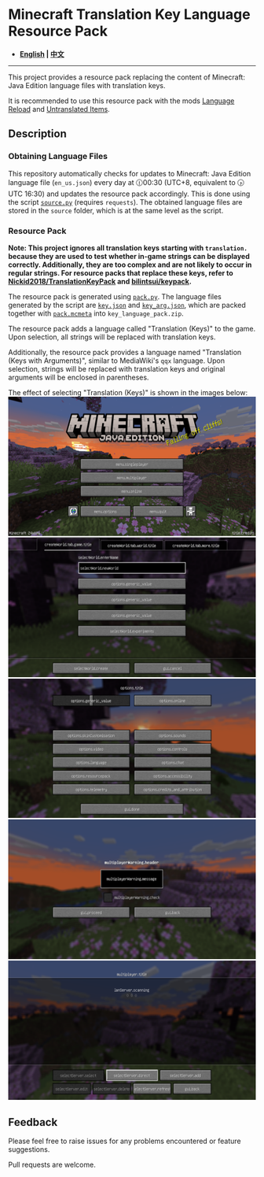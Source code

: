 # Minecraft Translation Key Language Resource Pack

- **[English](/README_en.md) | [中文](/README.md)**

----

This project provides a resource pack replacing the content of Minecraft: Java Edition language files with translation keys.

It is recommended to use this resource pack with the mods [Language Reload](https://modrinth.com/mod/language-reload) and [Untranslated Items](https://www.curseforge.com/minecraft/mc-mods/untranslated-items).

## Description

### Obtaining Language Files

This repository automatically checks for updates to Minecraft: Java Edition language file (`en_us.json`) every day at 🕧00:30 (UTC+8, equivalent to 🕟UTC 16:30) and updates the resource pack accordingly. This is done using the script [`source.py`](/source.py) (requires `requests`). The obtained language files are stored in the `source` folder, which is at the same level as the script.

### Resource Pack

**Note: This project ignores all translation keys starting with `translation.` because they are used to test whether in-game strings can be displayed correctly. Additionally, they are too complex and are not likely to occur in regular strings. For resource packs that replace these keys, refer to [Nickid2018/TranslationKeyPack](https://github.com/Nickid2018/TranslationKeyPack) and [bilintsui/keypack](https://github.com/bilintsui/keypack).**

The resource pack is generated using [`pack.py`](/pack.py). The language files generated by the script are [`key.json`](/key.json) and [`key_arg.json`](/key_arg.json), which are packed together with [`pack.mcmeta`](/pack.mcmeta) into `key_language_pack.zip`.

The resource pack adds a language called "Translation (Keys)" to the game. Upon selection, all strings will be replaced with translation keys.

Additionally, the resource pack provides a language named "Translation (Keys with Arguments)", similar to MediaWiki's `qqx` language. Upon selection, strings will be replaced with translation keys and original arguments will be enclosed in parentheses.

The effect of selecting "Translation (Keys)" is shown in the images below:
![Sample](/sample/1.png)
![Sample](/sample/2.png)
![Sample](/sample/3.png)
![Sample](/sample/4.png)
![Sample](/sample/5.png)

## Feedback

Please feel free to raise issues for any problems encountered or feature suggestions.

Pull requests are welcome.

